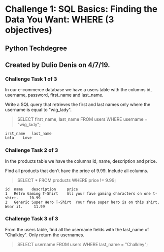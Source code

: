 # Challenge 1: SQL Basics: Finding the Data You Want: WHERE (3 objectives)
## Python Techdegree
## Created by Dulio Denis on 4/7/19.

### Challenge Task 1 of 3
In our e-commerce database we have a users table with the columns id, username, password, first_name and last_name.

Write a SQL query that retrieves the first and last names only where the username is equal to "wig_lady".
> SELECT first_name, last_name FROM users WHERE username = "wig_lady";
```
irst_name 	last_name
Lola 	Love
```

### Challenge Task 2 of 3

In the products table we have the columns id, name, description and price.

Find all products that don't have the price of 9.99. Include all columns.
> SELECT * FROM products WHERE price != 9.99;
```
id 	name 	description 	price
1 	Retro Gaming T-Shirt 	All your fave gaming characters on one t-shirt. 	10.99
2 	Generic Super Hero T-Shirt 	Your fave super hero is on this shirt. Wear it. 	11.99
```

### Challenge Task 3 of 3

From the users table, find all the username fields with the last_name of "Chalkley". Only return the usernames.
> SELECT username FROM users WHERE last_name = "Chalkley";

